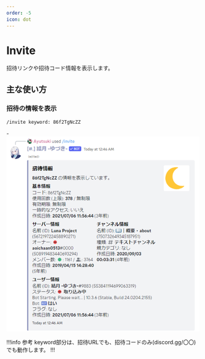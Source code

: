 ```yaml
---
order: -5
icon: dot
---
```


# Invite
招待リンクや招待コード情報を表示します。

## 主な使い方
### 招待の情報を表示

``` コマンドの実行例
/invite keyword: 86f2TgNcZZ
```
-![応答例](default-response.png)

!!!info 参考
keyword部分は、招待URLでも、招待コードのみ(discord.gg/〇〇) でも動作します。
!!!
